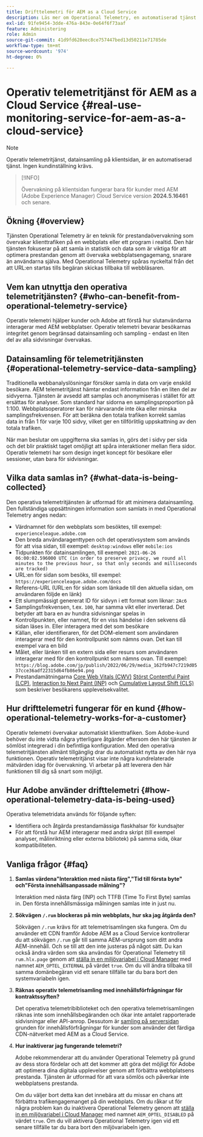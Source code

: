 ```yaml
---
title: Drifttelemetri för AEM as a Cloud Service
description: Läs mer om Operational Telemetry, en automatiserad tjänst som gör det möjligt att övervaka datainsamlingen på klientsidan.
exl-id: 91fe9454-3dde-476a-843e-0e64f6f73aaf
feature: Administering
role: Admin
source-git-commit: 41d9fd628eec8ce757447bed13d50211e71785de
workflow-type: tm+mt
source-wordcount: '974'
ht-degree: 0%

---
```


# Operativ telemetritjänst för AEM as a Cloud Service {#real-use-monitoring-service-for-aem-as-a-cloud-service}

>[!NOTE]
>
>Operativ telemetritjänst, datainsamling på klientsidan, är en automatiserad tjänst. Ingen kundinställning krävs.

>[!INFO]
>
>Övervakning på klientsidan fungerar bara för kunder med AEM (Adobe Experience Manager) Cloud Service version **2024.5.16461** och senare.

## Ökning {#overview}

Tjänsten Operational Telemetry är en teknik för prestandaövervakning som övervakar klienttrafiken på en webbplats eller ett program i realtid. Den här tjänsten fokuserar på att samla in statistik och data som är viktiga för att optimera prestandan genom att övervaka webbplatsengagemang, snarare än användarna själva. Med Operational Telemetry spåras nyckeltal från det att URL:en startas tills begäran skickas tillbaka till webbläsaren.

## Vem kan utnyttja den operativa telemetritjänsten? {#who-can-benefit-from-operational-telemetry-service}

Operativ telemetri hjälper kunder och Adobe att förstå hur slutanvändarna interagerar med AEM webbplatser. Operativ telemetri bevarar besökarnas integritet genom begränsad datainsamling och sampling - endast en liten del av alla sidvisningar övervakas.

## Datainsamling för telemetritjänsten {#operational-telemetry-service-data-sampling}

Traditionella webbanalyslösningar försöker samla in data om varje enskild besökare. AEM telemetritjänst hämtar endast information från en liten del av sidvyerna. Tjänsten är avsedd att samplas och anonymiseras i stället för att ersättas för analyser. Som standard har sidorna en samplingsproportion på 1:100. Webbplatsoperatorer kan för närvarande inte öka eller minska samplingsfrekvensen. För att beräkna den totala trafiken korrekt samlas data in från 1 för varje 100 sidvy, vilket ger en tillförlitlig uppskattning av den totala trafiken.

När man beslutar om uppgifterna ska samlas in, görs det i sidvy per sida och det blir praktiskt taget omöjligt att spåra interaktioner mellan flera sidor. Operativ telemetri har som design inget koncept för besökare eller sessioner, utan bara för sidvisningar.

## Vilka data samlas in? {#what-data-is-being-collected}

Den operativa telemetritjänsten är utformad för att minimera datainsamling. Den fullständiga uppsättningen information som samlats in med Operational Telemetry anges nedan:

* Värdnamnet för den webbplats som besöktes, till exempel: `experienceleague.adobe.com`
* Den breda användaragenttypen och det operativsystem som används för att visa sidan, till exempel: `desktop:windows` eller `mobile:ios`
* Tidpunkten för datainsamlingen, till exempel: `2021-06-26 06:00:02.596000 UTC (in order to preserve privacy, we round all minutes to the previous hour, so that only seconds and milliseconds are tracked)`
* URL:en för sidan som besöks, till exempel: `https://experienceleague.adobe.com/docs`
* Referens-URL (URL:en för sidan som länkade till den aktuella sidan, om användaren följde en länk)
* Ett slumpmässigt genererat ID för sidvyn i ett format som liknar: `2Ac6`
* Samplingsfrekvensen, t.ex. `100`, har samma vikt eller inverterad. Det betyder att bara en av hundra sidvisningar spelas in
* Kontrollpunkten, eller namnet, för en viss händelse i den sekvens då sidan läses in. Eller interagera med det som besökare
* Källan, eller identifieraren, för det DOM-element som användaren interagerar med för den kontrollpunkt som nämns ovan. Det kan till exempel vara en bild
* Målet, eller länken till en extern sida eller resurs som användaren interagerar med för den kontrollpunkt som nämns ovan. Till exempel: `https://blog.adobe.com/jp/publish/2022/06/29/media_162fb947c7219d0537cce36adf22315d64fb86e94.png`
* Prestandamätningarna [Core Web Vitals (CWV)](https://web.dev/articles/lcp) [Störst Contentful Paint (LCP)](https://web.dev/articles/lcp), [Interaction to Next Paint (INP)](https://web.dev/articles/inp) och [Cumulative Layout Shift (CLS)](https://web.dev/articles/cls) som beskriver besökarens upplevelsekvalitet.

## Hur drifttelemetri fungerar för en kund {#how-operational-telemetry-works-for-a-customer}

Operativ telemetri övervakar automatiskt klienttrafiken. Som Adobe-kund behöver du inte vidta några ytterligare åtgärder eftersom den här tjänsten är sömlöst integrerad i din befintliga konfiguration. Med den operativa telemetritjänsten allmänt tillgänglig drar du automatiskt nytta av den här nya funktionen. Operativ telemetritjänst visar inte några kundrelaterade mätvärden idag för övervakning. Vi arbetar på att leverera den här funktionen till dig så snart som möjligt.

<!-- Alexandru: hiding temporarily, until we figure out where this needs to be linked to 

If you wish to leverage more insights with this new feature to optimize your digital experiences effortlessly, please see here (link to Row 99). -->

## Hur Adobe använder drifttelemetri {#how-operational-telemetry-data-is-being-used}

Operativa telemetridata används för följande syften:

* Identifiera och åtgärda prestandamässiga flaskhalsar för kundsajter
* För att förstå hur AEM interagerar med andra skript (till exempel analyser, målinriktning eller externa bibliotek) på samma sida, ökar kompatibiliteten.
<!--
## Limitations and understanding variance in page views and performance metrics {#limitations-and-understanding-variance-in-page-views-and-performance-metrics}

Here are key considerations for customers to keep in mind when interpreting their Operational Telemetry data:

1. **Tracker blockers**

   * End-users employing tracker blockers or privacy extensions can impede Operational Telemetry data collection, as these tools restrict the tracking scripts' execution. This restriction may lead to underreported page views and user interactions, creating a discrepancy between actual site activity and the data captured by Operational Telemetry.

1. **Limitations in capturing headless API/JSON calls**

   * Operational Telemetry data service focuses on the client-side experience and doesn't capture the backend API or JSON calls made from a non-AEM headless app at this time. The exclusion of these calls from Operational Telemetry service data creates variances from the content requests measured by CDN Analytics.
-->

## Vanliga frågor {#faq}

<!-- REMOVED THIS FAQ AS PER EMAIL REQUEST FROM SHWETA DUA, SEPTEMBER 4, 2024 TO THE DL-AEM-DOCS GROUP 
1. **Can customers integrate the Operational Telemetry service scripts with third-party systems like Dynatrace?**

   Yes.
-->

1. **Samlas värdena&quot;Interaktion med nästa färg&quot;,&quot;Tid till första byte&quot; och&quot;Första innehållsanpassade målning&quot;?**

   Interaktion med nästa färg (INP) och TTFB (Time To First Byte) samlas in.  Den första innehållsmässiga målningen samlas inte in just nu.

1. **Sökvägen `/.rum` blockeras på min webbplats, hur ska jag åtgärda den?**

   Sökvägen `/.rum` krävs för att telemetrisamlingen ska fungera. Om du använder ett CDN framför Adobe AEM as a Cloud Service kontrollerar du att sökvägen `/.rum` går till samma AEM-ursprung som ditt andra AEM-innehåll. Och se till att den inte justeras på något sätt. Du kan också ändra värden som ska användas för Operational Telemetry till `rum.hlx.page` genom att [ställa in en miljövariabel i Cloud Manager](/help/implementing/cloud-manager/environment-variables.md#add-variables) med namnet `AEM_OPTEL_EXTERNAL` på värdet `true`. Om du vill ändra tillbaka till samma domänbegäran vid ett senare tillfälle tar du bara bort den systemvariabeln igen.

1. **Räknas operativ telemetrisamling med innehållsförfrågningar för kontraktssyften?**

   Det operativa telemetribiblioteket och den operativa telemetrisamlingen räknas inte som innehållsbegäranden och ökar inte antalet rapporterade sidvisningar eller API-anrop. Dessutom är [samling på serversidan](#serverside-collection) grunden för innehållsförfrågningar för kunder som använder det färdiga CDN-nätverket med AEM as a Cloud Service.

1. **Hur inaktiverar jag fungerande telemetri?**

   Adobe rekommenderar att du använder Operational Telemetry på grund av dess stora fördelar och att det kommer att göra det möjligt för Adobe att optimera dina digitala upplevelser genom att förbättra webbplatsens prestanda. Tjänsten är utformad för att vara sömlös och påverkar inte webbplatsens prestanda.

   Om du väljer bort detta kan det innebära att du missar en chans att förbättra trafikengagemanget på din webbplats. Om du råkar ut för några problem kan du inaktivera Operational Telemetry genom att [ställa in en miljövariabel i Cloud Manager](/help/implementing/cloud-manager/environment-variables.md#add-variables) med namnet `AEM_OPTEL_DISABLED` på värdet `true`. Om du vill aktivera Operational Telemetry igen vid ett senare tillfälle tar du bara bort den miljövariabeln igen.
